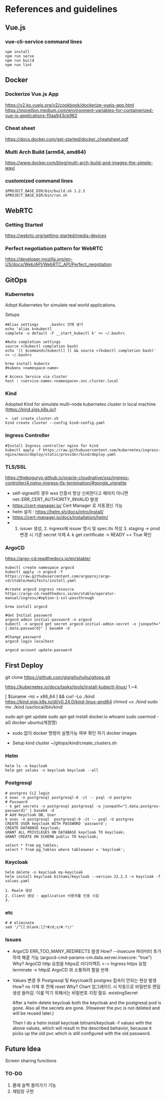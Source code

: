 # References and guidelines

## Vue.js

### vue-cli-service command lines
```
npm install
npm run serve
npm run build
npm run lint
```

## Docker

### Dockerize Vue.js App
https://v2.ko.vuejs.org/v2/cookbook/dockerize-vuejs-app.html
https://moreillon.medium.com/environment-variables-for-containerized-vue-js-applications-f0aa943cb962

### Cheat sheet
https://docs.docker.com/get-started/docker_cheatsheet.pdf

### Multi Arch Build (arm64, amd64)
https://www.docker.com/blog/multi-arch-build-and-images-the-simple-way/

### customized command lines
```
$PROJECT_BASE_DIR/bin/build.sh 1.2.3
$PROJECT_BASE_DIR/bin/run.sh
```

## WebRTC

### Getting Started
https://webrtc.org/getting-started/media-devices

### Perfect negotiation pattern for WebRTC
https://developer.mozilla.org/en-US/docs/Web/API/WebRTC_API/Perfect_negotiation

## GitOps

### Kubernetes
Adopt Kubernetes for simulate real world applications.

Setups
```
#Alias settings     .bashrc 안에 넣기
echo 'alias k=kubectl
complete -o default -F __start_kubectl k' >> ~/.bashrc

#Auto completion settings
source <(kubectl completion bash)
echo '[[ $commands[kubectl] ]] && source <(kubectl completion bash)' >> ~/.bashrc

brew install kubectx
#kubens <namespace-name>

# Access Service via cluster
host : <service-name>.<namespace>.svc.cluster.local
```

### Kind
Adopted Kind for simulate multi-node kubernetes cluster in local machine (https://kind.sigs.k8s.io/)
```
➜  cat create_cluster.sh
kind create cluster --config kind-config.yaml
```

### Ingress Controller
```
#Install Ingress controller nginx for kind
kubectl apply -f https://raw.githubusercontent.com/kubernetes/ingress-nginx/main/deploy/static/provider/kind/deploy.yaml
```

### TLS/SSL
https://thekoguryo.github.io/oracle-cloudnative/oss/ingress-controller/4.nginx-ingress-tls-termination/#google_vignette
- self-signed의 경우 wss 인증서 항상 신뢰한다고 해야지 아니면 net::ERR_CERT_AUTHORITY_INVALID 발생
- https://cert-manager.io/ Cert Manager 로 자동갱신 가능
- helm 설치 : https://helm.sh/docs/intro/install/
- https://cert-manager.io/docs/installation/helm/
- 1. issuer 생성, 2. ingress에 issuer 명시 및 spec.tls 작성 3. staging -> prod 변경 시 기존 secret 삭제 4. k get certificate -> READY == True 확인



### ArgoCD
https://argo-cd.readthedocs.io/en/stable/

```
kubectl create namespace argocd
kubectl apply -n argocd -f https://raw.githubusercontent.com/argoproj/argo-cd/stable/manifests/install.yaml

#create argocd ingress resource
https://argo-cd.readthedocs.io/en/stable/operator-manual/ingress/#option-1-ssl-passthrough

brew install argocd

#Get Initial password
argocd admin initial-password -n argocd
kubectl -n argocd get secret argocd-initial-admin-secret -o jsonpath="{.data.password}" | base64 -d

#Change password
argocd login localhost

argocd account update-password
```

## First Deploy

git clone https://github.com/gigigihuhuhu/gitops.git

https://kubernetes.io/docs/tasks/tools/install-kubectl-linux/    1.~4.

[ $(uname -m) = x86_64 ] && curl -Lo ./kind https://kind.sigs.k8s.io/dl/v0.24.0/kind-linux-amd64
chmod +x ./kind
sudo mv ./kind /usr/local/bin/kind

sudo apt-get update
sudo apt-get install docker.io
whoami
sudo usermod -aG docker ubuntu(계정명)

- sudo 없이 docker 명령어 실행가능 여부 확인 하기
docker images

- Setup kind cluster 
~/gitops/kind/create_clusters.sh

### Helm
```
helm ls -n keycloak
helm get values -n keycloak keycloak --all
```

### Postgresql
```
# postgres CLI login
k exec -n postgresql postgresql-0 -it -- psql -U postgres
# Password
- k get secrets -n postgresql postgresql -o jsonpath="{.data.postgres-password}" | base64 -d
# Add Keycloak DB, User
k exec -n postgresql  postgresql-0 -it -- psql -U postgres
CREATE USER keycloak WITH PASSWORD 'password';
CREATE DATABASE keycloak;
GRANT ALL PRIVILEGES ON DATABASE keycloak TO keycloak;
GRANT CREATE ON SCHEMA public TO keycloak;

select * from pg_tables;
select * from pg_tables where tableowner = 'keycloak';
```

### Keycloak
```
helm delete -n keycloak my-keycloak
helm install keycloak bitnami/keycloak --version 22.2.3 -n keycloak -f values.yaml

1. Realm 생성
2. Client 생성 - application 사용자를 인증 시킴
3. 
```

### etc
```
# # eliminate
sed '/^[[:blank:]]*#/d;s/#.*//'
```

### Issues
- ArgoCD ERR_TOO_MANY_REDIRECTS 발생
How? --insecure 파라미터 추가하여 해결 가능 
    (argocd-cmd-params-cm.data.server.insecure: "true")
Why? ArgoCD http 요청을 https로 리다이렉트 <-> Ingress https 요청 terminate -> http로 ArgoCD 와 소통하려 함을 반복

- Values 변경 후 Postgresql 및 Keycloak의 postgres 접속이 안되는 현상 발생
How? ns 삭제 후 전체 reset
Why? Chart 업그레이드 시 자동으로 비밀번호 랜덤생성 들어감. 이를 막기 위해서는 비밀번호 지정 필요. existingSecret

    After a helm delete keycloak both the keycloak and the postgresql pod is gone. Also all the secrets are gone.
    (However the pvc is not deleted and will be reused later.)

    Then I do a helm install keycloak bitnami/keycloak -f values with the above values, which will result in the described behavior, because it picks up the old pvc which is still configured with the old password.

## Future Idea
Screen sharing functions

### TO-DO
1. 몰래 슬쩍 들어가기 기능
2. 채팅창 구현